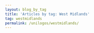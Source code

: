```yaml
---
layout: blog_by_tag
title: 'Articles by tag: West Midlands'
tag: westmidlands
permalink: /unilogos/westmidlands/
---
```

